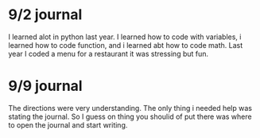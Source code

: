 # 9/2 journal
I learned alot in python last year. I learned how to code with variables, i learned how to code function, and i learned abt how to code math.
Last year I coded a menu for a  restaurant it was stressing but fun.
# 9/9 journal
The directions were very understanding. The only thing i needed help was stating the journal. So I guess on thing you shoulid of put there was where to open the journal and start writing.

